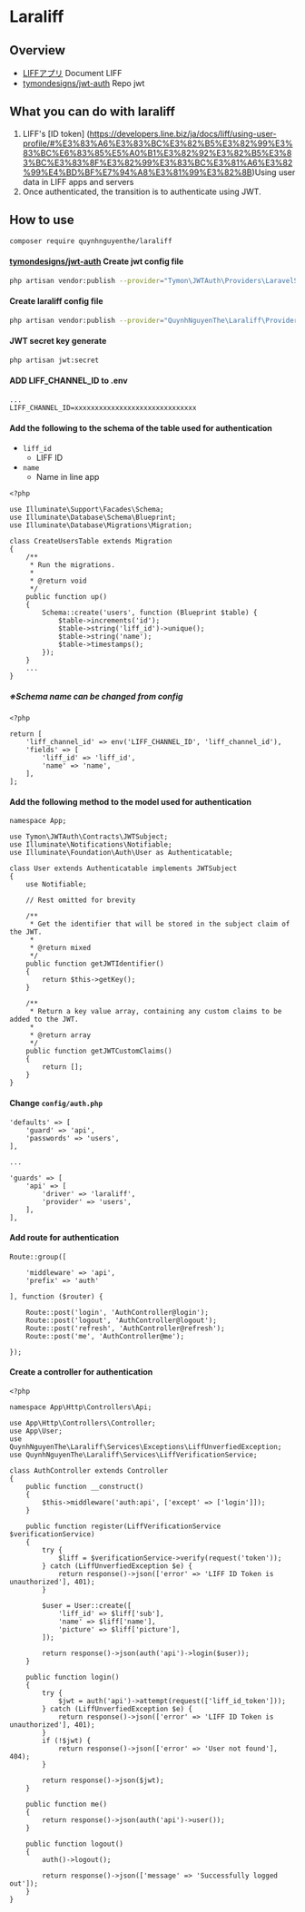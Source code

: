 # Laraliff

## Overview

- [LIFFアプリ](https://developers.line.biz/en/docs/liff/overview/) Document LIFF
- [tymondesigns/jwt-auth](https://github.com/tymondesigns/jwt-auth) Repo jwt

## What you can do with laraliff

1. LIFF's [ID token] (https://developers.line.biz/ja/docs/liff/using-user-profile/#%E3%83%A6%E3%83%BC%E3%82%B5%E3%82%99%E3%83%BC%E6%83%85%E5%A0%B1%E3%82%92%E3%82%B5%E3%83%BC%E3%83%8F%E3%82%99%E3%83%BC%E3%81%A6%E3%82%99%E4%BD%BF%E7%94%A8%E3%81%99%E3%82%8B)Using user data in LIFF apps and servers
2. Once authenticated, the transition is to authenticate using JWT.

## How to use
```sh
composer require quynhnguyenthe/laraliff
```
#### [tymondesigns/jwt-auth](https://github.com/tymondesigns/jwt-auth) Create jwt config file
```sh
php artisan vendor:publish --provider="Tymon\JWTAuth\Providers\LaravelServiceProvider"
```

#### Create laraliff config file

```sh
php artisan vendor:publish --provider="QuynhNguyenThe\Laraliff\Providers\LaraliffServiceProvider"
```

#### JWT secret key generate

```sh
php artisan jwt:secret
```

#### ADD LIFF_CHANNEL_ID to .env

```
...
LIFF_CHANNEL_ID=xxxxxxxxxxxxxxxxxxxxxxxxxxxxxx
```

#### Add the following to the schema of the table used for authentication
- `liff_id`
  - LIFF ID
- `name`
  - Name in line app
```php:create_user.php
<?php

use Illuminate\Support\Facades\Schema;
use Illuminate\Database\Schema\Blueprint;
use Illuminate\Database\Migrations\Migration;

class CreateUsersTable extends Migration
{
    /**
     * Run the migrations.
     *
     * @return void
     */
    public function up()
    {
        Schema::create('users', function (Blueprint $table) {
            $table->increments('id');
            $table->string('liff_id')->unique();
            $table->string('name');
            $table->timestamps();
        });
    }
    ...
}

```

##### ※Schema name can be changed from config

```php:laraliff.php
<?php

return [
    'liff_channel_id' => env('LIFF_CHANNEL_ID', 'liff_channel_id'),
    'fields' => [
        'liff_id' => 'liff_id',
        'name' => 'name',
    ],
];

```

#### Add the following method to the model used for authentication

```php:User.php
namespace App;

use Tymon\JWTAuth\Contracts\JWTSubject;
use Illuminate\Notifications\Notifiable;
use Illuminate\Foundation\Auth\User as Authenticatable;

class User extends Authenticatable implements JWTSubject
{
    use Notifiable;

    // Rest omitted for brevity

    /**
     * Get the identifier that will be stored in the subject claim of the JWT.
     *
     * @return mixed
     */
    public function getJWTIdentifier()
    {
        return $this->getKey();
    }

    /**
     * Return a key value array, containing any custom claims to be added to the JWT.
     *
     * @return array
     */
    public function getJWTCustomClaims()
    {
        return [];
    }
}
```

#### Change `config/auth.php`

```php:auth.php
'defaults' => [
    'guard' => 'api',
    'passwords' => 'users',
],

...

'guards' => [
    'api' => [
        'driver' => 'laraliff',
        'provider' => 'users',
    ],
],
```

#### Add route for authentication

```php:route.php
Route::group([

    'middleware' => 'api',
    'prefix' => 'auth'

], function ($router) {

    Route::post('login', 'AuthController@login');
    Route::post('logout', 'AuthController@logout');
    Route::post('refresh', 'AuthController@refresh');
    Route::post('me', 'AuthController@me');

});
```

#### Create a controller for authentication
```php:Auth.php
<?php

namespace App\Http\Controllers\Api;

use App\Http\Controllers\Controller;
use App\User;
use QuynhNguyenThe\Laraliff\Services\Exceptions\LiffUnverfiedException;
use QuynhNguyenThe\Laraliff\Services\LiffVerificationService;

class AuthController extends Controller
{
    public function __construct()
    {
        $this->middleware('auth:api', ['except' => ['login']]);
    }

    public function register(LiffVerificationService $verificationService)
    {
        try {
            $liff = $verificationService->verify(request('token'));
        } catch (LiffUnverfiedException $e) {
            return response()->json(['error' => 'LIFF ID Token is unauthorized'], 401);
        }

        $user = User::create([
            'liff_id' => $liff['sub'],
            'name' => $liff['name'],
            'picture' => $liff['picture'],
        ]);

        return response()->json(auth('api')->login($user));
    }

    public function login()
    {
        try {
            $jwt = auth('api')->attempt(request(['liff_id_token']));
        } catch (LiffUnverfiedException $e) {
            return response()->json(['error' => 'LIFF ID Token is unauthorized'], 401);
        }
        if (!$jwt) {
            return response()->json(['error' => 'User not found'], 404);
        }

        return response()->json($jwt);
    }

    public function me()
    {
        return response()->json(auth('api')->user());
    }

    public function logout()
    {
        auth()->logout();

        return response()->json(['message' => 'Successfully logged out']);
    }
}
```
